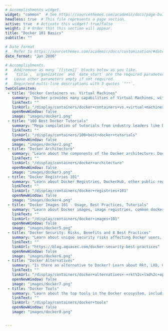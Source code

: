 ```yaml
---
# Accomplishments widget.
widget: "common"  # See https://sourcethemes.com/academic/docs/page-builder/
headless: true  # This file represents a page section.
active: true  # Activate this widget? true/false
weight: 2 # Order that this section will appear.
title: "Docker 101 Basics"
subtitle: ""

# Date format
#   Refer to https://sourcethemes.com/academic/docs/customization/#date-format
date_format: "Jan 2006"

# Accomplishments.
#   Add/remove as many `[[item]]` blocks below as you like.
#   `title`, `organization` and `date_start` are the required parameters.
#   Leave other parameters empty if not required.
#   Begin/end multi-line descriptions with 3 quotes `"""`.
twoColumnitem:
 - title: "Docker Containers vs. Virtual Machines"
   summary: "Docker provides many capabilities of Virtual Machines, with added advantages. Learn how they compare."
   linkText: ""
   linkUrl: "/display/containers/docker+containers+vs.+virtual+machines/"
   openNewWindow: false
   image: "images/docker1.png"
 - title: "100 Best Docker Tutorials"
   summary: "Mega compilation of tutorials from industry leaders like Docker Inc., Digital Ocean, Katacoda, VMware and more."
   linkText: ""
   linkUrl: "/display/containers/100+best+docker+tutorials"
   openNewWindow: false
   image: "images/docker2.png"
 - title: "Docker Architecture"
   summary: "Learn about the components of the Docker architecture: Docker Host, Network and Storage components, and the Docker Registry/Hub."
   linkText: ""
   linkUrl: "/display/containers/docker+architecture"
   openNewWindow: false
   image: "images/docker3.png"
 - title: "Docker Registries 101"
   summary: "Learn about Docker Registries, DockerHub, other public registries, and private registries"
   linkText: ""
   linkUrl: "/display/containers/docker+registries+101"
   openNewWindow: false
   image: "images/docker4.png"
 - title: "Docker Images 101 - Usage, Best Practices, Tutorials"
   summary: "Learn about Docker images, image registries, common docker image operations, best practices for building images, and more."
   linkText: ""
   linkUrl: "/display/containers/docker+images+101"
   openNewWindow: false
   image: "images/docker5.png"
 - title: "Docker Security: Risks, Benefits and 8 Best Practices"
   summary: "Learn about unique security risks affecting Docker users, and 8 security best practices from Aqua's container security experts. "
   linkText: ""
   linkUrl: "https://blog.aquasec.com/docker-security-best-practices"
   openNewWindow: false
   image: "images/docker6.png"
 - title: "Docker Alternatives"
   summary: "Is there an alternative to Docker? Learn about Rkt, LXD, OpenVZ, Linux VServer, and Windows Containers."
   linkText: ""
   linkUrl: "/display/containers/docker+alternatives+-+rkt%2c+lxd%2c+openvz%2c+linux+vserver%2c+windows+containers"
   openNewWindow: false
   image: "images/docker7.png"
 - title: "Docker Tools"
   summary: "Learn about the top tools in the Docker ecosystem, including Kubernetes, ECS, and Google Container Engine."
   linkText: ""
   linkUrl: "/display/containers/docker+tools"
   openNewWindow: false
   image: "images/docker8.png"


---
```


 